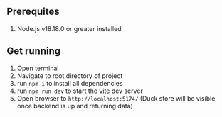 ## Prerequites

1. Node.js v18.18.0 or greater installed

## Get running

1. Open terminal
2. Navigate to root directory of project
3. run `npm i` to install all dependencies
4. run `npm run dev` to start the vite dev server
5. Open browser to `http://localhost:5174/` (Duck store will be visible once backend is up and returning data)
